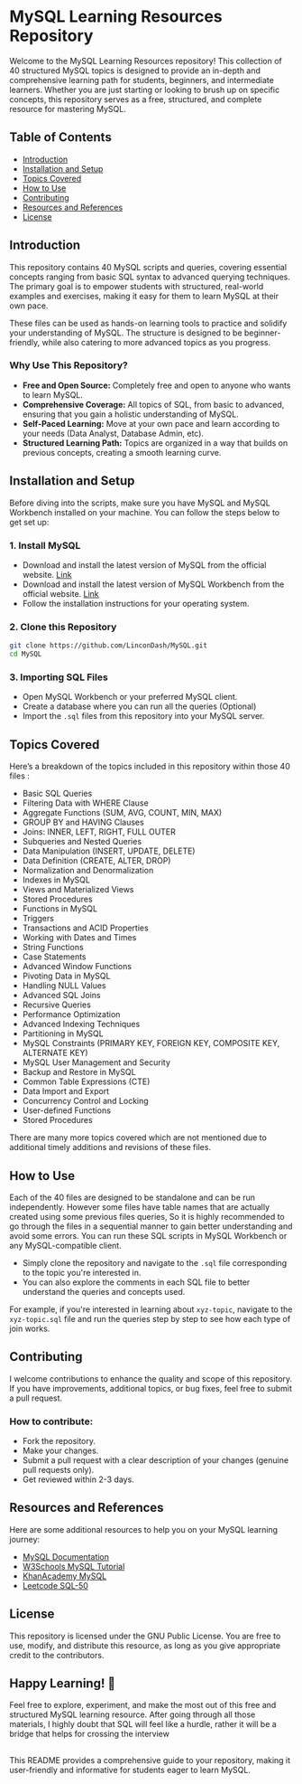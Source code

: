 # MySQL Learning Resources Repository
Welcome to the MySQL Learning Resources repository! This collection of 40 structured MySQL topics is designed to provide an in-depth and comprehensive learning path for students, beginners, and intermediate learners. Whether you are just starting or looking to brush up on specific concepts, this repository serves as a free, structured, and complete resource for mastering MySQL.

## Table of Contents
- [Introduction](#introduction)
- [Installation and Setup](#installation-and-setup)
- [Topics Covered](#topics-covered)
- [How to Use](#how-to-use)
- [Contributing](#contributing)
- [Resources and References](#resources-and-references)
- [License](#license)

## Introduction
This repository contains 40 MySQL scripts and queries, covering essential concepts ranging from basic SQL syntax to advanced querying techniques. The primary goal is to empower students with structured, real-world examples and exercises, making it easy for them to learn MySQL at their own pace.

These files can be used as hands-on learning tools to practice and solidify your understanding of MySQL. The structure is designed to be beginner-friendly, while also catering to more advanced topics as you progress.

### Why Use This Repository?
- **Free and Open Source:** Completely free and open to anyone who wants to learn MySQL.
- **Comprehensive Coverage:** All topics of SQL, from basic to advanced, ensuring that you gain a holistic understanding of MySQL.
- **Self-Paced Learning:** Move at your own pace and learn according to your needs (Data Analyst, Database Admin, etc).
- **Structured Learning Path:** Topics are organized in a way that builds on previous concepts, creating a smooth learning curve.

## Installation and Setup
Before diving into the scripts, make sure you have MySQL and MySQL Workbench installed on your machine. You can follow the steps below to get set up:

### 1. Install MySQL
  - Download and install the latest version of MySQL from the official website. [Link](https://dev.mysql.com/downloads/installer/)
  - Download and install the latest version of MySQL Workbench from the official website. [Link](https://www.mysql.com/products/workbench/)
  - Follow the installation instructions for your operating system.
### 2. Clone this Repository
``` bash
git clone https://github.com/LinconDash/MySQL.git
cd MySQL
```
### 3. Importing SQL Files
  - Open MySQL Workbench or your preferred MySQL client.
  - Create a database where you can run all the queries (Optional)
  - Import the `.sql` files from this repository into your MySQL server.

## Topics Covered
Here’s a breakdown of the topics included in this repository within those 40 files :

-  Basic SQL Queries
-  Filtering Data with WHERE Clause
-  Aggregate Functions (SUM, AVG, COUNT, MIN, MAX)
-  GROUP BY and HAVING Clauses
-  Joins: INNER, LEFT, RIGHT, FULL OUTER
-  Subqueries and Nested Queries
-  Data Manipulation (INSERT, UPDATE, DELETE)
-  Data Definition (CREATE, ALTER, DROP)
-  Normalization and Denormalization
-  Indexes in MySQL
-  Views and Materialized Views
-  Stored Procedures
-  Functions in MySQL
-  Triggers
-  Transactions and ACID Properties
-  Working with Dates and Times
-  String Functions
-  Case Statements
-  Advanced Window Functions
-  Pivoting Data in MySQL
-  Handling NULL Values
-  Advanced SQL Joins
-  Recursive Queries
-  Performance Optimization
-  Advanced Indexing Techniques
-  Partitioning in MySQL
-  MySQL Constraints (PRIMARY KEY, FOREIGN KEY, COMPOSITE KEY, ALTERNATE KEY)
-  MySQL User Management and Security
-  Backup and Restore in MySQL
-  Common Table Expressions (CTE)
-  Data Import and Export
-  Concurrency Control and Locking
-  User-defined Functions
-  Stored Procedures

There are many more topics covered which are not mentioned due to additional timely additions and revisions of these files.

## How to Use
Each of the 40 files are designed to be standalone and can be run independently.
However some files have table names that are actually created using some previous files queries, So it is highly recommended to go through the files in a sequential manner to gain better understanding and avoid some errors. You can run these SQL scripts in MySQL Workbench or any MySQL-compatible client.

- Simply clone the repository and navigate to the `.sql` file corresponding to the topic you're interested in.
- You can also explore the comments in each SQL file to better understand the queries and concepts used.

For example, if you're interested in learning about `xyz-topic`, navigate to the `xyz-topic.sql` file and run the queries step by step to see how each type of join works.

## Contributing
I welcome contributions to enhance the quality and scope of this repository. If you have improvements, additional topics, or bug fixes, feel free to submit a pull request.

### How to contribute:
- Fork the repository.
- Make your changes.
- Submit a pull request with a clear description of your changes (genuine pull requests only).
- Get reviewed within 2-3 days.

## Resources and References
Here are some additional resources to help you on your MySQL learning journey:

- [MySQL Documentation](https://dev.mysql.com/doc/)
- [W3Schools MySQL Tutorial](https://www.w3schools.com/MySQL/default.asp)
- [KhanAcademy MySQL](https://www.khanacademy.org/computing/computer-programming/sql)
- [Leetcode SQL-50](https://leetcode.com/studyplan/top-sql-50/)

## License
This repository is licensed under the GNU Public License. You are free to use, modify, and distribute this resource, as long as you give appropriate credit to the contributors.

## Happy Learning! 🎉
Feel free to explore, experiment, and make the most out of this free and structured MySQL learning resource.
After going through all those materials, I highly doubt that SQL will feel like a hurdle, rather it will be a bridge that helps for crossing the interview  

##
This README provides a comprehensive guide to your repository, making it user-friendly and informative for students eager to learn MySQL.
